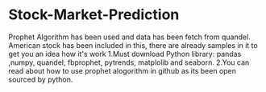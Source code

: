 # Stock-Market-Prediction
Prophet Algorithm has been used and data has been fetch from quandel. 
American stock has been included in this, there are already samples in it to get you an idea how it's work
1.Must download Python library: pandas ,numpy, quandel, fbprophet, pytrends, matplolib and seaborn.
2.You can read about how to use prophet alogorithm in github as its been open sourced by python.
